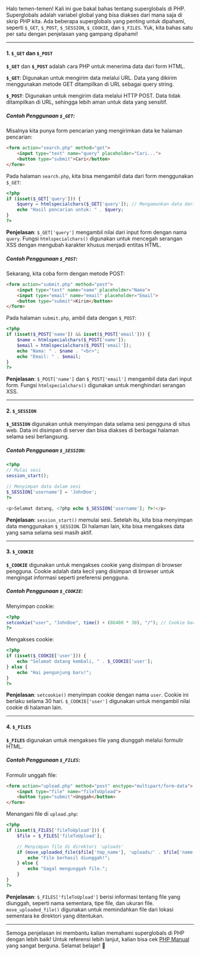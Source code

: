 Halo temen-temen! Kali ini gue bakal bahas tentang superglobals di PHP. Superglobals adalah variabel global yang bisa diakses dari mana saja di skrip PHP kita. Ada beberapa superglobals yang penting untuk dipahami, seperti `$_GET`, `$_POST`, `$_SESSION`, `$_COOKIE`, dan `$_FILES`. Yuk, kita bahas satu per satu dengan penjelasan yang gampang dipahami!

---

#### 1. `$_GET` dan `$_POST`

**`$_GET`** dan **`$_POST`** adalah cara PHP untuk menerima data dari form HTML. 

**`$_GET`**: Digunakan untuk mengirim data melalui URL. Data yang dikirim menggunakan metode GET ditampilkan di URL sebagai query string.

**`$_POST`**: Digunakan untuk mengirim data melalui HTTP POST. Data tidak ditampilkan di URL, sehingga lebih aman untuk data yang sensitif.

##### Contoh Penggunaan `$_GET`:

Misalnya kita punya form pencarian yang mengirimkan data ke halaman pencarian:

```html
<form action="search.php" method="get">
    <input type="text" name="query" placeholder="Cari...">
    <button type="submit">Cari</button>
</form>
```

Pada halaman `search.php`, kita bisa mengambil data dari form menggunakan `$_GET`:

```php
<?php
if (isset($_GET['query'])) {
    $query = htmlspecialchars($_GET['query']); // Mengamankan data dari XSS
    echo "Hasil pencarian untuk: " . $query;
}
?>
```

**Penjelasan**: `$_GET['query']` mengambil nilai dari input form dengan nama `query`. Fungsi `htmlspecialchars()` digunakan untuk mencegah serangan XSS dengan mengubah karakter khusus menjadi entitas HTML.

##### Contoh Penggunaan `$_POST`:

Sekarang, kita coba form dengan metode POST:

```html
<form action="submit.php" method="post">
    <input type="text" name="name" placeholder="Nama">
    <input type="email" name="email" placeholder="Email">
    <button type="submit">Kirim</button>
</form>
```

Pada halaman `submit.php`, ambil data dengan `$_POST`:

```php
<?php
if (isset($_POST['name']) && isset($_POST['email'])) {
    $name = htmlspecialchars($_POST['name']);
    $email = htmlspecialchars($_POST['email']);
    echo "Nama: " . $name . "<br>";
    echo "Email: " . $email;
}
?>
```

**Penjelasan**: `$_POST['name']` dan `$_POST['email']` mengambil data dari input form. Fungsi `htmlspecialchars()` digunakan untuk menghindari serangan XSS.

---

#### 2. `$_SESSION`

**`$_SESSION`** digunakan untuk menyimpan data selama sesi pengguna di situs web. Data ini disimpan di server dan bisa diakses di berbagai halaman selama sesi berlangsung.

##### Contoh Penggunaan `$_SESSION`:

```php
<?php
// Mulai sesi
session_start();

// Menyimpan data dalam sesi
$_SESSION['username'] = 'JohnDoe';
?>

<p>Selamat datang, <?php echo $_SESSION['username']; ?>!</p>
```

**Penjelasan**: `session_start()` memulai sesi. Setelah itu, kita bisa menyimpan data menggunakan `$_SESSION`. Di halaman lain, kita bisa mengakses data yang sama selama sesi masih aktif.

---

#### 3. `$_COOKIE`

**`$_COOKIE`** digunakan untuk mengakses cookie yang disimpan di browser pengguna. Cookie adalah data kecil yang disimpan di browser untuk mengingat informasi seperti preferensi pengguna.

##### Contoh Penggunaan `$_COOKIE`:

Menyimpan cookie:

```php
<?php
setcookie("user", "JohnDoe", time() + (86400 * 30), "/"); // Cookie berlaku selama 30 hari
?>
```

Mengakses cookie:

```php
<?php
if (isset($_COOKIE['user'])) {
    echo "Selamat datang kembali, " . $_COOKIE['user'];
} else {
    echo "Hai pengunjung baru!";
}
?>
```

**Penjelasan**: `setcookie()` menyimpan cookie dengan nama `user`. Cookie ini berlaku selama 30 hari. `$_COOKIE['user']` digunakan untuk mengambil nilai cookie di halaman lain.

---

#### 4. `$_FILES`

**`$_FILES`** digunakan untuk mengakses file yang diunggah melalui formulir HTML.

##### Contoh Penggunaan `$_FILES`:

Formulir unggah file:

```html
<form action="upload.php" method="post" enctype="multipart/form-data">
    <input type="file" name="fileToUpload">
    <button type="submit">Unggah</button>
</form>
```

Menangani file di `upload.php`:

```php
<?php
if (isset($_FILES['fileToUpload'])) {
    $file = $_FILES['fileToUpload'];

    // Menyimpan file di direktori 'uploads'
    if (move_uploaded_file($file['tmp_name'], 'uploads/' . $file['name'])) {
        echo "File berhasil diunggah!";
    } else {
        echo "Gagal mengunggah file.";
    }
}
?>
```

**Penjelasan**: `$_FILES['fileToUpload']` berisi informasi tentang file yang diunggah, seperti nama sementara, tipe file, dan ukuran file. `move_uploaded_file()` digunakan untuk memindahkan file dari lokasi sementara ke direktori yang ditentukan.

---

Semoga penjelasan ini membantu kalian memahami superglobals di PHP dengan lebih baik! Untuk referensi lebih lanjut, kalian bisa cek [PHP Manual](https://www.php.net/manual/en/reserved.variables.php) yang sangat berguna. Selamat belajar! 🚀
